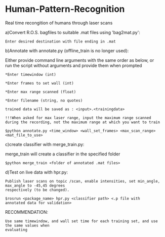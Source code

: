 # Human-Pattern-Recognition
Real time recongition of humans through laser scans

a)Convert R.O.S. bagfiles to suitable .mat files using 'bag2mat.py':

	Enter desired destination with file ending in .mat

b)Annotate with annotate.py (offline_train is no longer used):

Either provide command line arguments with the same order as below, or run the script without arguments and provide them when prompted

	*Enter timewindow (int)
	
	*Enter frames to set wall (int)
	
	*Enter max range scanned (float)
	
	*Enter filename (string, no quotes)
	
	trained data will be saved as : <input>.<trainingdata>
	
	!!!When asked for max laser range, input the maximum range scanned 
	during the recording, not the maximum range at which you want to train

	$python annotate.py <time_window> <wall_set_frames> <max_scan_range> <mat_file_to_use>

c)create classifier with merge_train.py:

merge_train will create a classifier in the specified folder

	$python merge_train <folder of annotated .mat files>
	
d)Test on live data with hpr.py:

	Publish laser scans on topic /scan, enable intensities, set min_angle, max_angle to -45,45 degrees
	respectively (to be changed).
	
	$rosrun <package_name> hpr.py <classifier path> <.p file with annotated data for validation>

RECOMMENDATION:

	Use same timewindow, and wall set time for each training set, and use the same values when
	evaluating
    
